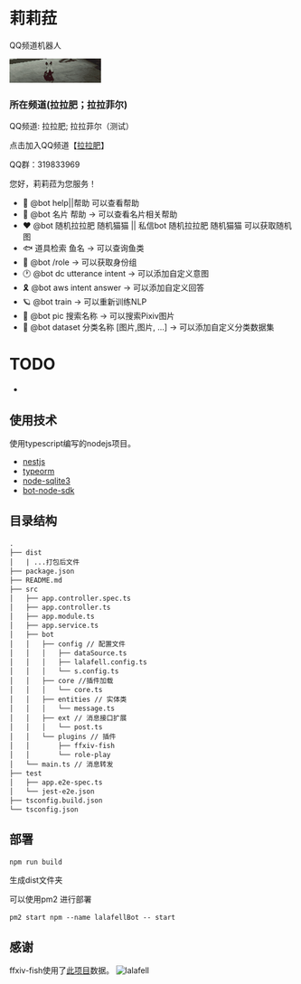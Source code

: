 # 莉莉菈 

QQ频道机器人

![pongpongpong](./building.gif)

### 所在频道(拉拉肥；拉拉菲尔)

QQ频道: 拉拉肥; 拉拉菲尔（测试）

点击加入QQ频道【[拉拉肥](https://qun.qq.com/qqweb/qunpro/share?_wv=3&_wwv=128&appChannel=share&inviteCode=3XQuR&businessType=9&from=181074&biz=ka&shareSource=5)】

QQ群：319833969

您好，莉莉菈为您服务！
- 📕 @bot help||帮助 可以查看帮助
- 🌱 @bot 名片 帮助 -> 可以查看名片相关帮助
- ♥ @bot 随机拉拉肥 随机猫猫 || 私信bot 随机拉拉肥 随机猫猫  可以获取随机图
- 🐟 道具检索 鱼名 -> 可以查询鱼类
- 👴 @bot /role -> 可以获取身份组
- 🕐 @bot dc utterance intent -> 可以添加自定义意图
- 🎗️ @bot aws intent answer -> 可以添加自定义回答 
- 🪐 @bot train -> 可以重新训练NLP
- 📔 @bot pic 搜索名称 -> 可以搜索Pixiv图片
- 📗 @bot dataset 分类名称 [图片,图片, ...] -> 可以添加自定义分类数据集
# TODO
- 

## 使用技术
使用typescript编写的nodejs项目。
- [nestjs](https://github.com/nestjs/nest)
- [typeorm](https://github.com/typeorm/typeorm) 
- [node-sqlite3](https://github.com/TryGhost/node-sqlite3)
- [bot-node-sdk](https://github.com/tencent-connect/bot-node-sdk)

## 目录结构

```
.
├── dist
│   | ...打包后文件
├── package.json
├── README.md
├── src
│   ├── app.controller.spec.ts
│   ├── app.controller.ts
│   ├── app.module.ts
│   ├── app.service.ts
│   ├── bot
│   │   ├── config // 配置文件
│   │   │   ├── dataSource.ts
│   │   │   ├── lalafell.config.ts
│   │   │   └── s.config.ts
│   │   ├── core //插件加载
│   │   │   └── core.ts
│   │   ├── entities // 实体类
│   │   │   └── message.ts
│   │   ├── ext // 消息接口扩展
│   │   │   └── post.ts
│   │   └── plugins // 插件
│   │       ├── ffxiv-fish
│   │       └── role-play
│   └── main.ts // 消息转发
├── test
│   ├── app.e2e-spec.ts
│   └── jest-e2e.json
├── tsconfig.build.json
└── tsconfig.json
```
## 部署
```language = bash
npm run build
```
生成dist文件夹

可以使用pm2 进行部署
```language = bash
pm2 start npm --name lalafellBot -- start
```
## 感谢
ffxiv-fish使用了[此项目](https://github.com/thewakingsands/ffxiv-datamining-cn)数据。
![lalafell](https://cat.loli.monster/images/llf.png)
